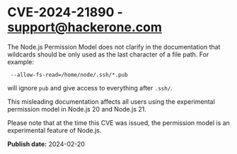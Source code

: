 # CVE-2024-21890 - support@hackerone.com

The Node.js Permission Model does not clarify in the documentation that wildcards should be only used as the last character of a file path. For example:
```
 --allow-fs-read=/home/node/.ssh/*.pub
```

will ignore `pub` and give access to everything after `.ssh/`.

This misleading documentation affects all users using the experimental permission model in Node.js 20 and Node.js 21.

Please note that at the time this CVE was issued, the permission model is an experimental feature of Node.js.

**Publish date:** 2024-02-20

